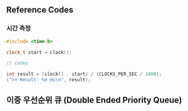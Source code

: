 ## Reference Codes

### 시간 측정

```cpp
#include <time.h>

clock_t start = clock();

// codes

int result = (clock() - start) / (CLOCKS_PER_SEC / 1000);
(">> Result: %d ms\n", result);
```

## 이중 우선순위 큐 (Double Ended Priority Queue)

```cpp

```
